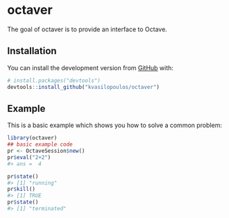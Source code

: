 
<!-- README.md is generated from README.Rmd. Please edit that file -->

# octaver

<!-- badges: start -->

<!-- badges: end -->

The goal of octaver is to provide an interface to Octave.

## Installation

You can install the development version from
[GitHub](https://github.com/) with:

``` r
# install.packages("devtools")
devtools::install_github("kvasilopoulos/octaver")
```

## Example

This is a basic example which shows you how to solve a common problem:

``` r
library(octaver)
## basic example code
pr <- OctaveSession$new()
pr$eval("2+2")
#> ans =  4

pr$state()
#> [1] "running"
pr$kill()
#> [1] TRUE
pr$state()
#> [1] "terminated"
```
